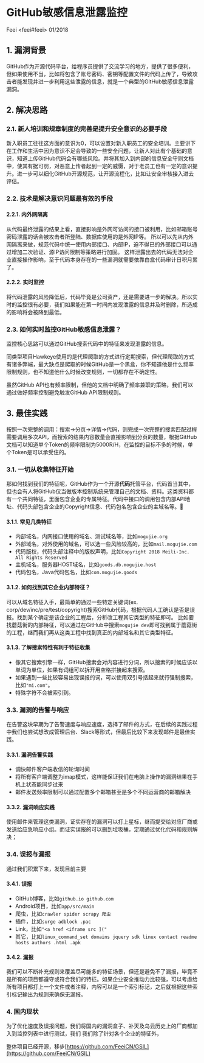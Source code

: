 # GitHub敏感信息泄露监控
Feei <feei#feei> 01/2018

## 1. 漏洞背景
GitHub作为开源代码平台，给程序员提供了交流学习的地方，提供了很多便利，但如果使用不当，比如将包含了账号密码、密钥等配置文件的代码上传了，导致攻击者能发现并进一步利用这些泄露的信息，就是一个典型的GitHub敏感信息泄露漏洞。

## 2. 解决思路
### 2.1. 新人培训和规章制度的完善是提升安全意识的必要手段
新入职员工往往这方面的意识为0，可以设置对新入职员工的安全培训。主要讲下在工作和生活中因为意识不足会导致的一些安全问题，让新人对此有个基础的意识，知道上传GitHub代码会有哪些风险。并将其加入到内部的信息安全守则文档中，使其有据可罚，对恶意上传者起到一定的威慑，对于老员工也有一定的意识提升。进一步可以细化GitHub开源规范，让开源流程化，比如让安全审核接入进去评估。

### 2.2. 技术是解决意识问题最有效的手段
#### 2.2.1. 内外网隔离
从代码最终泄露的结果上看，直接影响是外网可访问的接口被利用，比如邮箱账号密码泄露的话会被攻击者所登陆、数据库使用的是外网IP等。
所以可以先从内外网隔离来做，规范代码中统一使用内部接口、内部IP，迫不得已的外部接口可以通过增加二次验证、源IP访问限制等策略进行加固。
这样泄露出去的代码无法对企业直接操作影响，至于代码本身存在的一些漏洞就需要依靠白盒代码审计日积月累了。

#### 2.2.2. 实时监控
将代码泄露的风险降低后，代码毕竟是公司资产，还是需要进一步的解决。所以实时的监控很有必要，我们如果能在第一时间内发现泄露的信息并及时删除，所造成的影响将会被降到最低。

### 2.3. 如何实时监控GitHub敏感信息泄露？
监控核心思路可以通过GitHub搜索代码中的特征来发现泄露的信息。

同类型项目Hawkeye使用的是代理爬取的方式进行定期搜索，但代理爬取的方式有诸多弊端，最大缺点是爬取的时候GitHub是一个黑盒，你不知道他是什么频率限制规则，也不知道他什么时候改变规则，一切都存在不确定性。

虽然GitHub API也有频率限制，但他的文档中明确了频率兼职的策略，我们可以通过做好频率控制避免触发GitHub API限制规则。

## 3. 最佳实践
按照一次完整的调用：搜索->分页->详情->代码，则完成一次完整的搜索匹配过程需要调用多次API，而搜索的结果内容数量会直接影响到分页的数量，根据GitHub文档可以知道单个Token的频率限制为5000R/H，在监控的目标不多的时候，单个Token是可以承受住的。

### 3.1. 一切从收集特征开始
那如何找到我们的特征呢，GitHub作为一个开源**代码**托管平台，代码首当其中，但也会有人将GitHub仅当做版本控制系统来管理自己的文档、资料。这类资料都有一个共同特征，里面包含企业的专属特征。代码中接口的调用包含内部API地址、代码头部包含企业的Copyright信息、代码包名包含企业的主域名等。

#### 3.1.1. 常见几类特征
- 内部域名，内网接口使用的域名、测试域名等，比如`mogujie.org`
- 外部域名，对外使用的域名，可以选一些风险较高的，比如`mail.mogujie.com`
- 代码版权，代码头部注释中的版权声明，比如`Copyright 2018 Meili-Inc. All Rights Reserved`
- 主机域名，服务器HOST域名，比如`goods.db.mogujie.host`
- 代码包名，Java代码包名，比如`com.mogujie.goods`

#### 3.1.2. 如何找到其它企业内部特征？
可以从域名特征入手，最简单的通过一些特定关键词(ex. corp/dev/inc/pre/test/copyright)搜索GitHub代码，根据代码人工确认是否是误报。找到某个确定是该企业的工程后，分析改工程其它类型的特征即可。
比如要找蘑菇街的内部特征，可以通过在GitHub中搜索`mogujie dev`即可找到属于蘑菇街的工程，继而我们再从这类工程中找到真正的内部域名和其它类型特征。

#### 3.1.3. 了解搜索特性有利于特征收集
- 像其它搜索引擎一样，GitHub搜索会对内容进行分词，所以搜索的时候应该以单词为单位，如果有词组可以拆开用空格拼接起来搜索。
- 如果遇到一些比较容易出现误报的词，可以使用双引号括起来就行强制搜索，比如`"mi.com"`。
- 特殊字符不会被索引到。

### 3.3. 漏洞的告警与响应
在告警这块早期为了告警速度与响应速度，选择了邮件的方式，在后续的实践过程中我们也尝试想改成管理后台、Slack等形式，但最后比较下来发现邮件是最佳实践。

#### 3.3.1. 漏洞告警实践
- 调快邮件客户端收信的轮询时间
- 将所有客户端调整为imap模式，这样能保证我们在电脑上操作的漏洞结果在手机上状态能同步过来
- 邮件发送频率限制可以通过配置多个邮箱甚至是多个不同运营商的邮箱解决

#### 3.3.2. 漏洞响应实践
使用邮件来管理这类漏洞，证实存在的漏洞可以打上星标，继而提交给对应厂商或发送给应急响应小组。而证实误报的可以删到垃圾桶，定期通过优化代码和规则解决；

### 3.4. 误报与漏报
通过我们积累下来，发现目前主要

#### 3.4.1. 误报
- GitHub博客，比如`github.io github.com`
- Android项目，比如`app/src/main`
- 爬虫，比如`crawler spider scrapy 爬虫`
- 插件，比如`surge adblock .pac`
- Link，比如`"<a href <iframe src ]("`
- 其它，比如`linux_command_set domains jquery sdk linux contact readme hosts authors .html .apk`

#### 3.4.2. 漏报
我们可以不断补充规则来覆盖尽可能多的特征场景，但还是避免不了漏报，毕竟不是所有的项目都遵守或符合我们的特征。如果企业安全推动力比较强，可以考虑给所有项目都打上一个文件或者注释，内容可以是一个索引标记，之后就根据这些索引标记输出为规则来确保无漏报。

### 4. 国内现状
为了优化速度及误报问题，我们将国内的漏洞盒子、补天及乌云历史上的厂商都加入到监控列表中进行测试，我们
我们除了针对各个企业的特征外，

整体项目已经开源，移步[https://github.com/FeeiCN/GSIL](https://github.com/FeeiCN/GSIL)
